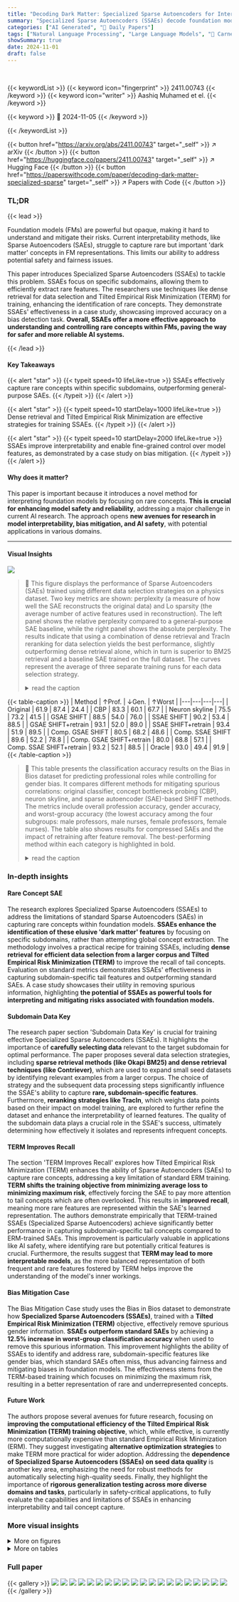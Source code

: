 ```yaml
---
title: "Decoding Dark Matter: Specialized Sparse Autoencoders for Interpreting Rare Concepts in Foundation Models"
summary: "Specialized Sparse Autoencoders (SSAEs) decode foundation models' 'dark matter' features, efficiently extracting rare subdomain concepts for improved interpretability and safety."
categories: ["AI Generated", "🤗 Daily Papers"]
tags: ["Natural Language Processing", "Large Language Models", "🏢 Carnegie Mellon University",]
showSummary: true
date: 2024-11-01
draft: false
---
```


<br>

{{< keywordList >}}
{{< keyword icon="fingerprint" >}} 2411.00743 {{< /keyword >}}
{{< keyword icon="writer" >}} Aashiq Muhamed et el. {{< /keyword >}}
 
{{< keyword >}} 🤗 2024-11-05 {{< /keyword >}}
 
{{< /keywordList >}}

{{< button href="https://arxiv.org/abs/2411.00743" target="_self" >}}
↗ arXiv
{{< /button >}}
{{< button href="https://huggingface.co/papers/2411.00743" target="_self" >}}
↗ Hugging Face
{{< /button >}}
{{< button href="https://paperswithcode.com/paper/decoding-dark-matter-specialized-sparse" target="_self" >}}
↗ Papers with Code
{{< /button >}}


### TL;DR


{{< lead >}}

Foundation models (FMs) are powerful but opaque, making it hard to understand and mitigate their risks.  Current interpretability methods, like Sparse Autoencoders (SAEs), struggle to capture rare but important 'dark matter' concepts in FM representations.  This limits our ability to address potential safety and fairness issues. 

This paper introduces Specialized Sparse Autoencoders (SSAEs) to tackle this problem. SSAEs focus on specific subdomains, allowing them to efficiently extract rare features. The researchers use techniques like dense retrieval for data selection and Tilted Empirical Risk Minimization (TERM) for training, enhancing the identification of rare concepts. They demonstrate SSAEs' effectiveness in a case study, showcasing improved accuracy on a bias detection task.  **Overall, SSAEs offer a more effective approach to understanding and controlling rare concepts within FMs, paving the way for safer and more reliable AI systems.**

{{< /lead >}}


#### Key Takeaways

{{< alert "star" >}}
{{< typeit speed=10 lifeLike=true >}} SSAEs effectively capture rare concepts within specific subdomains, outperforming general-purpose SAEs. {{< /typeit >}}
{{< /alert >}}

{{< alert "star" >}}
{{< typeit speed=10 startDelay=1000 lifeLike=true >}} Dense retrieval and Tilted Empirical Risk Minimization are effective strategies for training SSAEs. {{< /typeit >}}
{{< /alert >}}

{{< alert "star" >}}
{{< typeit speed=10 startDelay=2000 lifeLike=true >}} SSAEs improve interpretability and enable fine-grained control over model features, as demonstrated by a case study on bias mitigation. {{< /typeit >}}
{{< /alert >}}

#### Why does it matter?
This paper is important because it introduces a novel method for interpreting foundation models by focusing on rare concepts.  **This is crucial for enhancing model safety and reliability**, addressing a major challenge in current AI research. The approach opens **new avenues for research in model interpretability, bias mitigation, and AI safety**, with potential applications in various domains.

------
#### Visual Insights



![](https://arxiv.org/html/2411.00743/extracted/5971945/figures/sae_comparison_plot_final.png)

> 🔼 This figure displays the performance of Sparse Autoencoders (SAEs) trained using different data selection strategies on a physics dataset.  Two key metrics are shown: perplexity (a measure of how well the SAE reconstructs the original data) and Lo sparsity (the average number of active features used in reconstruction). The left panel shows the relative perplexity compared to a general-purpose SAE baseline, while the right panel shows the absolute perplexity. The results indicate that using a combination of dense retrieval and TracIn reranking for data selection yields the best performance, slightly outperforming dense retrieval alone, which in turn is superior to BM25 retrieval and a baseline SAE trained on the full dataset.  The curves represent the average of three separate training runs for each data selection strategy.
> <details>
> <summary>read the caption</summary>
> Figure 1: Pareto curves for Physics SSAE trained with various data selection strategies as the λ𝜆\lambdaitalic_λ is varied on arXiv Physics test data. We plot (Left) Perplexity with spliced in SSAE relative to GSAE baseline and (Right) Absolute Perplexity with spliced in SSAE. Dense TracIn and BM25 TracIn achieve comparable performance, performing slightly better than Dense retrieval, which outperforms BM25 retrieval and OWT Baseline. All curves are averaged over three SAE training seeds.
> </details>





{{< table-caption >}}
| Method | ↑Prof. | ↓Gen. | ↑Worst |
|---|---|---|---|
| Original | 61.9 | 87.4 | 24.4 |
| CBP | 83.3 | 60.1 | 67.7 |
| Neuron skyline | 75.5 | 73.2 | 41.5 |
| GSAE SHIFT | 88.5 | 54.0 | 76.0 |
| SSAE SHIFT | 90.2 | 53.4 | 88.5 |
| GSAE SHIFT+retrain | 93.1 | 52.0 | 89.0 |
| SSAE SHIFT+retrain | 93.4 | 51.9 | 89.5 |
| Comp. GSAE SHIFT | 80.5 | 68.2 | 48.6 |
| Comp. SSAE SHIFT | 89.6 | 52.2 | 78.8 |
| Comp. GSAE SHIFT+retrain | 80.0 | 68.8 | 57.1 |
| Comp. SSAE SHIFT+retrain | 93.2 | 52.1 | 88.5 |
| Oracle | 93.0 | 49.4 | 91.9 |{{< /table-caption >}}

> 🔼 This table presents the classification accuracy results on the Bias in Bios dataset for predicting professional roles while controlling for gender bias. It compares different methods for mitigating spurious correlations: original classifier, concept bottleneck probing (CBP), neuron skyline, and sparse autoencoder (SAE)-based SHIFT methods.  The metrics include overall profession accuracy, gender accuracy, and worst-group accuracy (the lowest accuracy among the four subgroups: male professors, male nurses, female professors, female nurses).  The table also shows results for compressed SAEs and the impact of retraining after feature removal. The best-performing method within each category is highlighted in bold.
> <details>
> <summary>read the caption</summary>
> Table 1: Balanced set accuracies for intended (profession) and unintended (gender) labels. Worst refers to lowest profession accuracy among male professors, male nurses, female professors, and female nurses. Comp.: Compressed SAE (sliced to 1/8th width). Best results per method category are bolded.
> </details>





### In-depth insights


#### Rare Concept SAE
The research explores Specialized Sparse Autoencoders (SSAEs) to address the limitations of standard Sparse Autoencoders (SAEs) in capturing rare concepts within foundation models.  **SSAEs enhance the identification of these elusive 'dark matter' features** by focusing on specific subdomains, rather than attempting global concept extraction.  The methodology involves a practical recipe for training SSAEs, including **dense retrieval for efficient data selection from a larger corpus and Tilted Empirical Risk Minimization (TERM)** to improve the recall of tail concepts.  Evaluation on standard metrics demonstrates SSAEs' effectiveness in capturing subdomain-specific tail features and outperforming standard SAEs. A case study showcases their utility in removing spurious information, highlighting **the potential of SSAEs as powerful tools for interpreting and mitigating risks associated with foundation models.**

#### Subdomain Data Key
The research paper section 'Subdomain Data Key' is crucial for training effective Specialized Sparse Autoencoders (SSAEs).  It highlights the importance of **carefully selecting data** relevant to the target subdomain for optimal performance.  The paper proposes several data selection strategies, including **sparse retrieval methods (like Okapi BM25) and dense retrieval techniques (like Contriever)**, which are used to expand small seed datasets by identifying relevant examples from a larger corpus. The choice of strategy and the subsequent data processing steps significantly influence the SSAE's ability to capture **rare, subdomain-specific features**. Furthermore, **reranking strategies like TracIn**, which weighs data points based on their impact on model training, are explored to further refine the dataset and enhance the interpretability of learned features.  The quality of the subdomain data plays a crucial role in the SSAE's success, ultimately determining how effectively it isolates and represents infrequent concepts. 

#### TERM Improves Recall
The section 'TERM Improves Recall' explores how Tilted Empirical Risk Minimization (TERM) enhances the ability of Sparse Autoencoders (SAEs) to capture rare concepts, addressing a key limitation of standard ERM training.  **TERM shifts the training objective from minimizing average loss to minimizing maximum risk**, effectively forcing the SAE to pay more attention to tail concepts which are often overlooked.  This results in **improved recall**, meaning more rare features are represented within the SAE's learned representation.  The authors demonstrate empirically that TERM-trained SSAEs (Specialized Sparse Autoencoders) achieve significantly better performance in capturing subdomain-specific tail concepts compared to ERM-trained SAEs. This improvement is particularly valuable in applications like AI safety, where identifying rare but potentially critical features is crucial.  Furthermore, the results suggest that **TERM may lead to more interpretable models**, as the more balanced representation of both frequent and rare features fostered by TERM helps improve the understanding of the model's inner workings.

#### Bias Mitigation Case
The Bias Mitigation Case study uses the Bias in Bios dataset to demonstrate how **Specialized Sparse Autoencoders (SSAEs)**, trained with a **Tilted Empirical Risk Minimization (TERM)** objective, effectively remove spurious gender information.  **SSAEs outperform standard SAEs** by achieving a **12.5% increase in worst-group classification accuracy** when used to remove this spurious information. This improvement highlights the ability of SSAEs to identify and address rare, subdomain-specific features like gender bias, which standard SAEs often miss, thus advancing fairness and mitigating biases in foundation models. The effectiveness stems from the TERM-based training which focuses on minimizing the maximum risk, resulting in a better representation of rare and underrepresented concepts.

#### Future Work
The authors propose several avenues for future research, focusing on **improving the computational efficiency of the Tilted Empirical Risk Minimization (TERM) training objective**, which, while effective, is currently more computationally expensive than standard Empirical Risk Minimization (ERM).  They suggest investigating **alternative optimization strategies** to make TERM more practical for wider adoption. Addressing the **dependence of Specialized Sparse Autoencoders (SSAEs) on seed data quality** is another key area, emphasizing the need for robust methods for automatically selecting high-quality seeds. Finally, they highlight the importance of **rigorous generalization testing across more diverse domains and tasks**, particularly in safety-critical applications, to fully evaluate the capabilities and limitations of SSAEs in enhancing interpretability and tail concept capture.


### More visual insights

<details>
<summary>More on figures
</summary>


![](https://arxiv.org/html/2411.00743/x3.png)

> 🔼 This figure shows the relationship between the frequency of tokens (words or sub-word units) in the Physics arXiv dataset and the proportion of those tokens that are represented by features in a Sparse Autoencoder (SAE).  The x-axis represents the frequency of tokens (log scale), indicating how often each token appears in the dataset. The y-axis represents the proportion of tokens of a given frequency that are encoded by at least one feature in the SAE.  A higher proportion indicates that the SAE effectively captures rarer tokens (tail concepts). The key finding is that an SAE trained using a dense retrieval method for data selection (SSAE) shows a noticeably higher proportion of tail tokens represented in its features compared to an SAE trained on general data, demonstrating its ability to capture rare concepts effectively.
> <details>
> <summary>read the caption</summary>
> Figure 2: Proportion of tokens with SAE features vs. Token frequency in Physics arXiv data. SSAE trained with dense retrieval captures more tail tokens (concepts) in its features.
> </details>



![](https://arxiv.org/html/2411.00743/extracted/5971945/figures/gsae_normalized_diversity_scores_distribution.png)

> 🔼 This figure compares the reconstruction error of tokens ranked by frequency for models trained with Tilted Empirical Risk Minimization (TERM) and standard Empirical Risk Minimization (ERM).  The x-axis represents token rank (from most frequent to least frequent), and the y-axis shows the reconstruction error. The plot demonstrates that the TERM-trained model achieves lower average reconstruction error and significantly lower maximum reconstruction error for low-frequency (tail) tokens compared to the ERM-trained model, indicating improved performance and robustness for less common concepts.
> <details>
> <summary>read the caption</summary>
> Figure 3: Reconstruction error vs. token rank for TERM-trained and ERM-trained GSAEs. TERM exhibits lower error variance and maximum error for tail tokens.
> </details>



![](https://arxiv.org/html/2411.00743/extracted/5971945/figures/merged.drawio.png)

> 🔼 This figure shows the distributions of diversity scores for features extracted using Sparse Autoencoders (SAEs) trained with two different methods: Empirical Risk Minimization (ERM) and Tilted Empirical Risk Minimization (TERM).  The diversity score measures the range of concepts a feature represents.  The figure demonstrates that TERM leads to a wider range of feature diversity. Some TERM-trained SAE features are highly specific, focusing on rare concepts (tail concepts), while others are more general, covering a broader range of concepts. In contrast, ERM tends to produce features with intermediate diversity, not specializing in either tail concepts or broadly encompassing ones. This visualization highlights the effect of TERM in improving the representation of both frequent and infrequent concepts within the SAE feature space.
> <details>
> <summary>read the caption</summary>
> Figure 4: Feature diversity score distributions for TERM-trained and ERM-trained GSAEs. TERM leads to both higher and lower diversity features. Lower diversity features specialize in tail concepts, while higher diversity features capture a broader range of concepts.
> </details>



![](https://arxiv.org/html/2411.00743/extracted/5971945/figures/tilt_tail_new_2_crop.png)

> 🔼 This figure displays the effect of Tilted Empirical Risk Minimization (TERM) on the distribution of Sparse Autoencoder (SAE) features.  The left panel shows the entropy of token activations, demonstrating that TERM leads to lower entropy, implying more specialized features focused on individual concepts. The right panel shows the maximum activation value per token, indicating that TERM results in higher maximum activations.  This combination of lower entropy and higher maximum activation suggests that TERM effectively prioritizes learning rarer features. In essence, TERM improves the ability of the model to learn and represent less frequent, yet potentially important, concepts. 
> <details>
> <summary>read the caption</summary>
> Figure 5: TERM feature activation patterns. (Left) TERM token activation entropy is lower, suggesting more specialized features. (Right) TERM max feature activations per token are higher. These characteristics, from minimizing max risk, contribute to TERM’s enhanced tail concept detection.
> </details>



![](https://arxiv.org/html/2411.00743/extracted/5971945/figures/tilt_log_log_camera_ready.png)

> 🔼 This figure shows the cumulative distribution of tokens with features identified by Sparse Autoencoders (SAEs) against the cumulative distribution of token frequencies in the Physics arXiv dataset.  Each curve is normalized so that the cumulative proportion of tokens with features sums to 1 across the entire dataset, enabling direct comparison of coverage across different SAE training methods.  The results demonstrate that SAEs trained using the Dense Retrieval method with a higher tilt parameter capture a greater proportion of tail tokens (those with lower frequencies), indicating their effectiveness in identifying rare concepts within the dataset.
> <details>
> <summary>read the caption</summary>
> Figure 6: Cumulative proportion of tokens with SAE features vs. cumulative percentage of tokens in Physics arXiv data, normalized per model so that the cumulative proportion of tokens with features is 1 over the entire dataset. SSAE trained with dense retrieval and larger tilt captures more tail tokens (concepts) in its features.
> </details>



![](https://arxiv.org/html/2411.00743/extracted/5971945/figures/f1_score_distributions_large.png)

> 🔼 This figure presents Pareto curves illustrating the trade-off between sparsity (measured by L0) and perplexity for Sparse Autoencoders (SAEs) trained using different data selection strategies on the Physics arXiv dataset. The strategies include training on the full OpenWebText corpus, using Dense Retrieval to select subdomain-relevant data, and employing Dense Retrieval in conjunction with a tilt parameter for Tilted Empirical Risk Minimization (TERM). The plot demonstrates that using Dense Retrieval with TERM (i.e., applying tilt) results in SAEs that learn features which activate more broadly across the dataset, compared to the other strategies. This increased breadth of activation is indicative of enhanced concept coverage and recall. By using TERM, the model focuses on minimizing the maximum loss rather than the average loss, which encourages it to capture rarer, less frequent concepts.
> <details>
> <summary>read the caption</summary>
> Figure 7: Feature activation count vs. feature rank for SSAEs trained on the Physics arXiv dataset using different strategies: full OWT, Dense retrieval, and Dense retrieval with tilt. Tilt encourages the learning of more broadly activating features, indicating increased concept coverage and recall.
> </details>



![](https://arxiv.org/html/2411.00743/x4.png)

> 🔼 This figure displays the F1 scores achieved when using language model generated explanations to predict feature activation in a physics model.  The x-axis represents the F1 score (a measure of prediction accuracy), and the y-axis represents the probability density, showing how often a given F1 score was obtained. The results are presented for different training methods: a baseline model trained on a general-purpose dataset (OWT), a model trained using dense retrieval, and a model trained using dense retrieval with a tilt parameter. The figure demonstrates that the model trained using dense retrieval with a tilt parameter produces significantly more accurate predictions (higher F1 score) compared to models trained using other methods. This is evidence of improved interpretability through this particular training technique.
> <details>
> <summary>read the caption</summary>
> Figure 8: Automated interpretability: F1 score distributions for predicting feature activation on Physics arXiv, using only FM-generated explanations. An LM is given examples activating a feature and asked to generate an explanation, which is then used to predict activations on new examples. Dense retrieval with tilt produces more predictive explanations than both the OWT baseline and Dense retrieval alone.
> </details>



![](https://arxiv.org/html/2411.00743/extracted/5971945/figures/sae_comparison_plot_toxicity_adjusted_camera_ready.png)

> 🔼 This figure displays Pareto curves, which show the trade-off between sparsity and reconstruction error, for Sparse Autoencoders (SAEs) trained using different data selection strategies.  The x-axis represents the average number of active features (sparsity), and the y-axis represents the perplexity (a measure of reconstruction error) when the SAE's reconstruction is used in a language model. The different curves represent SAEs trained with different methods for selecting training data: BM25 retrieval, Dense Retrieval, BM25 TracIn, Dense TracIn, and using the full dataset.  The results show that training the SAE on a carefully curated dataset (using TracIn for example) leads to better generalization performance when compared to models trained using only the validation data or the full dataset.  The poor performance when tested outside of the training data distribution (out-of-domain) highlights the importance of effective data selection for achieving robust and reliable SAEs.
> <details>
> <summary>read the caption</summary>
> Figure 9: Pareto curves for SSAE trained with various data selection strategies as the sparsity coefficient is varied on Physics instruction test data. We plot absolute perplexity with the spliced in SSAE. We find that both BM25 retrieval and training on the validation data generalize poorly when tested out of domain. All curves are averaged over three SAE training run seeds.
> </details>



![](https://arxiv.org/html/2411.00743/x5.png)

> 🔼 This figure shows the relationship between the frequency of tokens (words or sub-word units) in a toxicity dataset and the proportion of those tokens that are represented by features in a Sparse Autoencoder (SAE).  The x-axis represents the frequency of tokens, while the y-axis shows the percentage of tokens with a given frequency that are encoded by at least one feature in the SAE.  A higher value on the y-axis at lower token frequencies indicates better representation of rare (tail) concepts in the dataset. The results show that an SAE trained with a dense retrieval method (which helps to focus on relevant subdomain data) is able to capture a greater proportion of these rare tokens compared to a standard SAE trained on general data, confirming the effectiveness of this specialized approach for interpreting rare concepts.
> <details>
> <summary>read the caption</summary>
> Figure 11: Proportion of tokens with SAE features vs. Token frequency in Toxicity data. SSAE trained with dense retrieval captures more tail tokens (concepts) in its features.
> </details>



![](https://arxiv.org/html/2411.00743/x6.png)

> 🔼 This figure displays Pareto curves illustrating the trade-off between sparsity (L0) and perplexity for Sparse Autoencoders (SAEs) fine-tuned on a physics dataset.  Different data selection strategies are compared: using the entire OpenWebText corpus (OWT), using dense retrieval, and using dense retrieval combined with Tilted Empirical Risk Minimization (TERM) at tilt values of 500 and 10⁹. The results show that SAEs trained with TERM achieve performance comparable to dense retrieval alone within a specific L0 range (85-100).  Outside this range, reconstruction errors increase, indicating limitations of the current training approach.  The curves are averages across multiple runs to increase reliability.
> <details>
> <summary>read the caption</summary>
> Figure 12: Pareto curves for SSAEs finetuned on the Physics arXiv dataset using different strategies: full OpenWebText (OWT), Dense retrieval, and Dense retrieval with Tilted Empirical Risk Minimization (TERM, tilt=500 and TERM, tilt=109superscript10910^{9}10 start_POSTSUPERSCRIPT 9 end_POSTSUPERSCRIPT). TERM-finetuned SSAEs achieve competitive performance with Dense retrieval alone within the L0subscript𝐿0L_{0}italic_L start_POSTSUBSCRIPT 0 end_POSTSUBSCRIPT range of 85-100. Outside this range, our current training methodology results in higher reconstruction errors. All curves are averaged over three SAE training run seeds.
> </details>



![](https://arxiv.org/html/2411.00743/extracted/5971945/figures/sae_normalized_cumulative_distribution_plot_log_matplotlib.png)

> 🔼 This figure presents Pareto curves illustrating the trade-off between sparsity (L0) and reconstruction error (perplexity) for Sparse Autoencoders (SAEs) fine-tuned on the Pile Toxicity dataset.  Different data selection strategies were employed for training the SAEs: using the full OpenWebText corpus (OWT), using dense retrieval to select relevant data, and using dense retrieval combined with Tilted Empirical Risk Minimization (TERM) at a tilt of 500.  The Pareto curves show that SAEs trained with dense retrieval and TERM achieve comparable performance to those trained with dense retrieval alone but only within a specific range of sparsity levels (L0 between 100 and 140).  The results are averaged over multiple runs to provide a robust comparison.
> <details>
> <summary>read the caption</summary>
> Figure 13: Pareto curves for SSAEs finetuned on the Toxicity dataset using different strategies: full OpenWebText (OWT), Dense retrieval, and Dense retrieval with Tilted Empirical Risk Minimization (TERM, tilt=500). TERM-finetuned SSAEs achieve competitive performance with Dense retrieval alone within the L0subscript𝐿0L_{0}italic_L start_POSTSUBSCRIPT 0 end_POSTSUBSCRIPT range of 100-140. All curves are averaged over three SAE training run seeds.
> </details>



![](https://arxiv.org/html/2411.00743/x7.png)

> 🔼 This figure shows the cumulative distribution of tokens with features extracted by Sparse Autoencoders (SAEs) compared to the cumulative distribution of token frequency in the Pile Toxicity dataset.  The x-axis represents the cumulative percentage of tokens (from least to most frequent), and the y-axis represents the cumulative proportion of tokens having features according to the SAEs.  Three different SAE training methods are shown: one trained on the entire dataset (baseline), one trained using dense retrieval of relevant tokens, and one trained using dense retrieval and the Tilted Empirical Risk Minimization (TERM) training objective with two different tilt parameters (500 and 10^9).  The plot illustrates that SAEs trained with dense retrieval and TERM (especially with the higher tilt value) capture a significantly greater proportion of less frequent tokens (tail concepts) than the baseline SAE trained on the full dataset. The curves for the TERM models with tilt=500 and tilt=10^9 are nearly overlapping, suggesting that the improvement from increasing the tilt parameter beyond 500 may be marginal.
> <details>
> <summary>read the caption</summary>
> Figure 14: Cumulative proportion of tokens with SAE features vs. cumulative percentage of tokens in Toxicity data, normalized per model so that the cumulative proportion of tokens with features is 1 over the entire dataset. SSAE trained with dense retrieval and larger tilt captures more tail tokens (concepts) in its features. Note that the curves at tilt 500 and tilt 109superscript10910^{9}10 start_POSTSUPERSCRIPT 9 end_POSTSUPERSCRIPT overlap.
> </details>



![](https://arxiv.org/html/2411.00743/x8.png)

> 🔼 This figure shows a sparse feature circuit, a graph illustrating the relationships between features extracted from a sparse autoencoder (SAE) and a model's classification decisions, specifically for a bias detection task using the Bias in Bios dataset. The circuit highlights which SAE features are most influential in predicting whether a person is a nurse or a professor. It reveals that many features are focused on detecting gendered pronouns and names, indicating potential biases. However, some features do relate to the professions, for example, there is a feature for words related to nursing and another for words associated with science and academia.
> <details>
> <summary>read the caption</summary>
> Figure 15: The full annotated feature circuit discovered for the Bias in Bios classifier with the GSAE patched in. The circuit was discovered using TN=0.1subscript𝑇𝑁0.1T_{N}=0.1italic_T start_POSTSUBSCRIPT italic_N end_POSTSUBSCRIPT = 0.1 and TE=0.01subscript𝑇𝐸0.01T_{E}=0.01italic_T start_POSTSUBSCRIPT italic_E end_POSTSUBSCRIPT = 0.01. We observe that the circuit contains many nodes that simply detect the presence of gendered pronouns or gendered names. A few features attend to profession information, including one which activates on words related to nursing, and another that activates on passages relating to science and academia.
> </details>



![](https://arxiv.org/html/2411.00743/x9.png)

> 🔼 This figure shows a feature circuit diagram for a Bias in Bios classifier.  The classifier uses a Specialized Sparse Autoencoder (SSAE) which is a modified version of a standard Sparse Autoencoder (SAE) trained to focus on specific subdomains. The diagram visually represents how the SSAE's features relate to the classifier's predictions.  Because it is trained on subdomains, it has many more activated features than the standard SAE.  These features detect gendered pronouns, names, and profession-related terms such as 'nursing' and 'academia'. The circuit's size is a consequence of the SSAE's improved ability to capture rare concepts. The parameters T<sub>N</sub> = 0.1 and T<sub>E</sub> = 0.01 control the thresholds for node and edge selection, respectively.
> <details>
> <summary>read the caption</summary>
> Figure 16: The full annotated feature circuit for the Bias in Bios classifier with the finetuned SSAE patched in. The circuit was discovered using TN=0.1subscript𝑇𝑁0.1T_{N}=0.1italic_T start_POSTSUBSCRIPT italic_N end_POSTSUBSCRIPT = 0.1 and TE=0.01subscript𝑇𝐸0.01T_{E}=0.01italic_T start_POSTSUBSCRIPT italic_E end_POSTSUBSCRIPT = 0.01. This circuit is much larger due to newly activated features in the SSAE that detect the presence of gendered pronouns and gendered names, as well as features for profession information such as nursing and academia.
> </details>



![](https://arxiv.org/html/2411.00743/x10.png)

> 🔼 This figure shows the distribution of differences in the number of times each feature was activated, comparing specialized sparse autoencoders (SAEs) trained with Empirical Risk Minimization (ERM) and Tilted Empirical Risk Minimization (TERM) against a general-purpose SAE.  The x-axis represents the log-ratio of the feature activation counts in the specialized SAEs relative to the general-purpose SAE. Positive values indicate features more frequently activated in specialized SAEs.  The distribution for the ERM-trained SAE is skewed right, signifying that it favors common concepts.  In contrast, the distribution for the TERM-trained SAE is shifted to the left, indicating a stronger focus on less frequent, domain-specific concepts.  This highlights how TERM helps SAEs capture rare concepts.
> <details>
> <summary>read the caption</summary>
> Figure 17: Distribution of log-ratio feature activation count differences between specialized SAEs and the OWT baseline on the Physics arXiv test set, normalized per SAE model. Blue represents the ERM-trained SSAE with Dense retrieval, orange represents the TERM-trained SSAE with tilt=500. The ERM-trained SSAE exhibits more probability mass on the right, indicating an emphasis on representing common concepts, while the TERM-trained SSAE’s shift towards the left suggests a greater focus on representing domain-specific tail concepts.
> </details>



![](https://arxiv.org/html/2411.00743/x11.png)

> 🔼 Figure 18 shows the distribution of the difference in the number of times features are activated between specialized sparse autoencoders (SAEs) trained with empirical risk minimization (ERM) and tilted empirical risk minimization (TERM), and a general-purpose SAE.  The data is from the arXiv Physics test set, and the results are normalized per SAE model.  The blue curve represents ERM-trained SAEs using dense retrieval, while the orange curve shows TERM-trained SAEs with a tilt parameter of 10<sup>9</sup>.  The plot demonstrates that TERM increasingly emphasizes rarer concepts (tail concepts) compared to ERM, which prioritizes more frequent concepts (head concepts).  The greater leftward shift in the orange curve for TERM at tilt 10<sup>9</sup> visually represents the increased focus on rarer concepts. 
> <details>
> <summary>read the caption</summary>
> Figure 18: Distribution of log-ratio feature activation count differences on the Physics arXiv test set, normalized per SAE model. Blue represents the ERM-trained SSAE with Dense retrieval, orange represents the TERM-trained SSAE with tilt=109superscript10910^{9}10 start_POSTSUPERSCRIPT 9 end_POSTSUPERSCRIPT. The intensified leftward shift of probability mass with higher tilt demonstrates that TERM increasingly prioritizes representing tail concepts compared to standard ERM-trained SSAE, which focuses more on frequent concepts.
> </details>



![](https://arxiv.org/html/2411.00743/x12.png)

> 🔼 This figure displays a UMAP visualization comparing the token activations and decoder directions learned by two types of Sparse Autoencoders (SAEs): one trained using standard Empirical Risk Minimization (ERM), and the other trained using Tilted Empirical Risk Minimization (TERM). The UMAP projection shows the decoder directions for the TERM-trained SAE are more spread out than those of the ERM-trained SAE. This indicates that the TERM-trained SAE has learned a more diverse set of features, covering a wider range of concepts and capturing more of the nuances in the data compared to the ERM-trained SAE. The wider spread of features suggests that TERM is more effective at capturing tail concepts (rare, infrequent features) that would be missed by a standard ERM-trained SAE.
> <details>
> <summary>read the caption</summary>
> Figure 19: UMAP visualization of token activations and decoder features for a TERM-trained and ERM-trained GSAE. Decoder directions for TERM-trained GSAE appear more spread out, suggesting the SAE has wider coverage than the ERM-trained GSAE.
> </details>



![](https://arxiv.org/html/2411.00743/extracted/5971945/figures/token_coverage_comparison.png)

> 🔼 This figure displays the distribution of cosine similarity scores between the decoder directions learned by two different types of generative sparse autoencoders (GSAEs): one trained with Empirical Risk Minimization (ERM), and the other trained with Tilted Empirical Risk Minimization (TERM).  The cosine similarity measures how similar the learned feature vectors are.  A lower average cosine similarity indicates that the TERM-trained GSAE has learned more diverse and distinct feature directions, implying that it has captured a wider range of concepts from the data.
> <details>
> <summary>read the caption</summary>
> Figure 20: Distribution of cosine similarities between decoder directions of TERM-trained and ERM-trained GSAEs. TERM-trained GSAE shows lower similarity between decoder feature directions implying greater coverage.
> </details>



</details>




<details>
<summary>More on tables
</summary>


{{< table-caption >}}
| Feature | Explanation |
|---|---| 
| h.7_feature3 | Unified explanation: This neuron recognizes narrative structures in simple, moralistic children’s stories. It activates on new story segments, character introductions, settings, conflicts, and dialogue. Frequent themes include lessons on kindness, honesty, and sharing.  Examples: 1. "Lily woke up early on Saturday morning. ‘Mom, can I go play with my friend Jenny?’ she asked." 2. "Once upon a time, there was a little boy named Tommy who loved to play with his toys but never wanted to share." 3. "After school, Timmy came home feeling sad. ‘What’s wrong?’ his mom asked. ‘I got in trouble for not telling the truth,’ Timmy replied." Diversity Score: 71 Justification: Activates on diverse narrative elements in children’s stories, including dialogue, character introductions, settings, events, emotions, and moral lessons. High diversity within the genre of educational stories for young audiences.  |
| h.7_feature5 | Unified explanation: This neuron activates on language patterns associated with conveying moral lessons, advice, and guidance on appropriate behavior in children’s stories or parental scenarios. It frequently fires on modal verbs like "should" and "can" when characters are learning about right and wrong actions, facing consequences, or being instructed on proper conduct. Examples: 1. "You should not take things that don’t belong to you," said Mom, after catching Timmy taking a candy bar from the store. 2. "The little boy learned that he can be kind to others by sharing his toys." 3. "If you can’t say something nice, you should not say anything at all," advised the teacher to the rowdy class. Diversity Score: 68 Justification: While specializing in moral lessons and guidance, the range of potential lessons, advice, and behavioral instructions is quite broad. It activates across various story elements and moral themes, encompassing a diverse array of instructional language in children’s literature.  |
| h.7_feature6 | Unified Explanation: This neuron activates when "&lt;|endoftext|&gt;" is followed by the beginning of a short, simple story or narrative, often with a moral lesson, cautionary tale, or tragic ending. These stories frequently feature children or animals as main characters, written in a style suitable for young readers. Examples: 1. "&lt;|endoftext|&gt; Once upon a time, there was a little girl who loved to play in the forest. One day, she wandered too far from home and got lost..." 2. "&lt;|endoftext|&gt; A group of young animals decided to explore the old abandoned barn, despite their parents’ warnings. But it was too late when they realized the danger inside..." 3. "&lt;|endoftext|&gt; Tommy was a curious boy who couldn’t resist the temptation of the old well in his backyard. He leaned over too far and..." Diversity Score: 61 Justification: While specific to children’s stories, the diversity is high, involving various characters, settings, actions, and themes. It captures a range of narrative elements, including plot structure, character archetypes, and common literary devices.  |
| h.7_feature12 | Unified explanation: This neuron activates at the beginning of short stories or narratives aimed at children. The consistent trigger is the token "&lt;|endoftext|&gt;", indicating the start of a new text sample. It recognizes the opening of simple narrative structures, often involving young protagonists, animal characters, moral lessons, or elements of danger or misfortune. Examples: 1. "&lt;|endoftext|&gt; Once upon a time, there was a little girl named Lily who loved to explore the enchanted forest near her home." 2. "&lt;|endoftext|&gt; In a cozy burrow, a family of rabbits lived happily until a hungry fox threatened their safety." 3. "&lt;|endoftext|&gt; Tommy the turtle was always in a hurry, but his impatience nearly cost him his life when he wandered too far from home." Diversity Score: 71 Justification: While focused on children’s stories, the range of possible stories and themes is quite diverse, involving different characters, settings, plots, and outcomes. |{{< /table-caption >}}
> 🔼 This table presents a detailed analysis of the features learned by a Sparse Autoencoder (SAE) trained using Empirical Risk Minimization (ERM). It focuses on features extracted from the 7th layer of a language model, showing the features' explanations and diversity scores.  The explanations offer insights into what kinds of linguistic patterns each feature captures, offering an understanding of how the model processes information. The diversity score provides a quantitative measure of how broadly each feature is applied within the dataset. This information helps in understanding the model's behavior and disentangling its internal representations.
> <details>
> <summary>read the caption</summary>
> Table 2: ERM-trained GSAE Features
> </details>

{{< table-caption >}}
| Feature | Explanation |
|---|---| 
| h.7_feature8 | Unified explanation: This feature detects the indefinite article "an" when introducing new or significant elements in children’s stories or simple narratives. It activates when "an" precedes a noun at the beginning of a sentence or clause, signaling a novel element important to the plot.  Examples: 1. "An old man lived in a tiny house by the forest." 2. "One day, an unexpected visitor arrived at the village." 3. "Deep in the ocean, an ancient treasure awaited discovery." Diversity Score: 65 Justification: High diversity in types of elements introduced (characters, objects, concepts) within children’s stories, but limited to narrative contexts.  | 
| h.7_feature13 | Unified explanation: This feature captures interjections or exclamations in children’s stories or dialogues expressing surprise, excitement, or drawing attention to something noteworthy. Tokens like "Wow" or "Look" often appear at the beginning of quoted speech or exclamations. Examples: 1. "Wow! Look at that giant castle!" a child might exclaim upon seeing an impressive structure. 2. "Look, the caterpillar turned into a butterfly!" a character might say, pointing out a transformation. 3. "Wow, that was a close one!" someone might remark after narrowly avoiding danger. Diversity Score: 71 Justification: While specific to interjections, these can be used across a wide range of contexts and story elements, reflecting a high degree of diversity within children’s stories and dialogues.  | 
| h.7_feature14 | Unified explanation: This neuron predicts words related to pleasant or appetizing food experiences in children’s stories or simple narratives. It activates on the first few letters of words like "yummy", "candy", "crumbs", and "celery", generating vocabulary associated with tasty treats, cooking, or domestic activities. Examples: 1. "The little girl licked her lips as she stared at the yummy chocolate cake." 2. "After playing outside, the kids ran to the kitchen for a snack of celery and peanut butter." 3. "Mom swept up the crumbs from the cookies the children had enjoyed earlier." Diversity Score: 53 Justification: While primarily focused on food-related words, it recognizes a range of vocabulary including adjectives, nouns, and verbs related to food experiences in children’s stories.  | 
| h.7_feature17 | Unified explanation: This neuron processes text related to children’s stories, simple narratives, and basic concepts in children’s literature. It responds to character names, diminutives, dialogue markers, sensory experiences, emotions, onomatopoeias, common objects, food items, childhood experiences, simple actions, and basic vocabulary. Examples: 1. "Ducky waddled over to the lollipop on the ground. ’Yum!’ he exclaimed, gobbling it up." 2. "Ow, ow, ow! Timmy had scraped his knee on the rough sand. Mom kissed it better and gave him a sausage to cheer him up." 3. "Bark, bark! Spidey’s new puppy was digging in the garden, scattering the soil everywhere. ’No, no, pup!’ scolded Spidey." Diversity Score: 85 Justification: Displays very high diversity within children’s literature, responding to a wide range of elements including characters, emotions, actions, objects, sensory experiences, and dialogue patterns. |{{< /table-caption >}}
> 🔼 This table presents a detailed analysis of features extracted by a Generative Sparse Autoencoder (GSAE) trained using Tilted Empirical Risk Minimization (TERM).  Each row represents a distinct feature, providing its numerical identifier (Feature), a concise explanation of the patterns the feature recognizes within the TinyStories dataset, and a diversity score that quantifies how broadly the feature is applied within the data. The explanations describe the kinds of textual elements captured by each feature (e.g., dialogue, character names, actions, descriptions of settings), illustrating its function within the dataset.  The diversity score offers a metric to judge how many different contexts or elements within the dataset are represented by each feature, offering a way to measure the feature's specificity or generality.
> <details>
> <summary>read the caption</summary>
> Table 3: TERM-trained GSAE Features
> </details>

</details>




### Full paper

{{< gallery >}}
<img src="https://ai-paper-reviewer.com/2411.00743/1.png" class="grid-w50 md:grid-w33 xl:grid-w25" />
<img src="https://ai-paper-reviewer.com/2411.00743/2.png" class="grid-w50 md:grid-w33 xl:grid-w25" />
<img src="https://ai-paper-reviewer.com/2411.00743/3.png" class="grid-w50 md:grid-w33 xl:grid-w25" />
<img src="https://ai-paper-reviewer.com/2411.00743/4.png" class="grid-w50 md:grid-w33 xl:grid-w25" />
<img src="https://ai-paper-reviewer.com/2411.00743/5.png" class="grid-w50 md:grid-w33 xl:grid-w25" />
<img src="https://ai-paper-reviewer.com/2411.00743/6.png" class="grid-w50 md:grid-w33 xl:grid-w25" />
<img src="https://ai-paper-reviewer.com/2411.00743/7.png" class="grid-w50 md:grid-w33 xl:grid-w25" />
<img src="https://ai-paper-reviewer.com/2411.00743/8.png" class="grid-w50 md:grid-w33 xl:grid-w25" />
<img src="https://ai-paper-reviewer.com/2411.00743/9.png" class="grid-w50 md:grid-w33 xl:grid-w25" />
<img src="https://ai-paper-reviewer.com/2411.00743/10.png" class="grid-w50 md:grid-w33 xl:grid-w25" />
<img src="https://ai-paper-reviewer.com/2411.00743/11.png" class="grid-w50 md:grid-w33 xl:grid-w25" />
<img src="https://ai-paper-reviewer.com/2411.00743/12.png" class="grid-w50 md:grid-w33 xl:grid-w25" />
<img src="https://ai-paper-reviewer.com/2411.00743/13.png" class="grid-w50 md:grid-w33 xl:grid-w25" />
<img src="https://ai-paper-reviewer.com/2411.00743/14.png" class="grid-w50 md:grid-w33 xl:grid-w25" />
<img src="https://ai-paper-reviewer.com/2411.00743/15.png" class="grid-w50 md:grid-w33 xl:grid-w25" />
<img src="https://ai-paper-reviewer.com/2411.00743/16.png" class="grid-w50 md:grid-w33 xl:grid-w25" />
<img src="https://ai-paper-reviewer.com/2411.00743/17.png" class="grid-w50 md:grid-w33 xl:grid-w25" />
<img src="https://ai-paper-reviewer.com/2411.00743/18.png" class="grid-w50 md:grid-w33 xl:grid-w25" />
<img src="https://ai-paper-reviewer.com/2411.00743/19.png" class="grid-w50 md:grid-w33 xl:grid-w25" />
<img src="https://ai-paper-reviewer.com/2411.00743/20.png" class="grid-w50 md:grid-w33 xl:grid-w25" />
{{< /gallery >}}